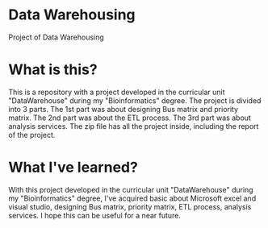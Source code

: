 # Data Warehousing
Project of Data Warehousing

# What is this?
This is a repository with a project developed in the curricular unit "DataWarehouse" during my "Bioinformatics" degree.
The project is divided into 3 parts. 
The 1st part was about designing Bus matrix and priority matrix.
The 2nd part was about the ETL process.
The 3rd part was about analysis services.
The zip file has all the project inside, including the report of the project.

# What I've learned?
With this project developed in the curricular unit "DataWarehouse" during my "Bioinformatics" degree, I've acquired basic about Microsoft 
excel and visual studio, designing Bus matrix, priority matrix, ETL process, analysis services.
I hope this can be useful for a near future.
